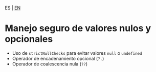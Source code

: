 <!-- MULTILANGUAJE MENU START -->
ES | [EN](https://lckpig.gitbook.io/practical-dev-handbook/typescript/strict-typing-security/handling-null-optional)
<!-- MULTILANGUAJE MENU END -->

# Manejo seguro de valores nulos y opcionales

- Uso de `strictNullChecks` para evitar valores `null` o `undefined`
- Operador de encadenamiento opcional (`?.`)
- Operador de coalescencia nula (`??`) 